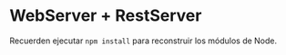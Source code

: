 # WebServer + RestServer

Recuerden ejecutar ``` npm install ``` para reconstruir los módulos de Node.